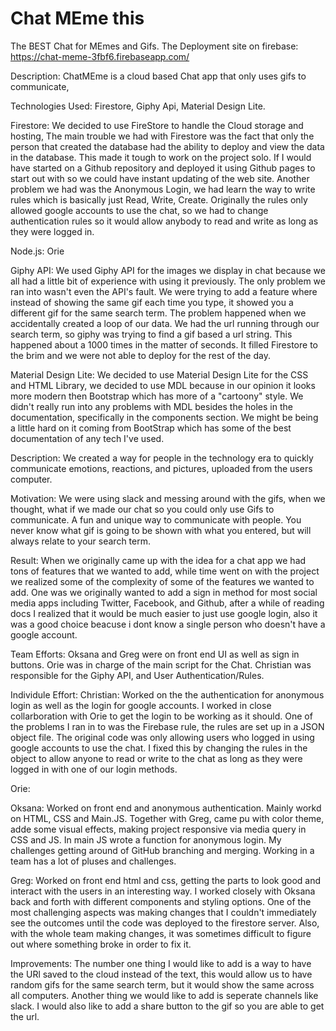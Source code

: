 # Chat MEme this
The BEST Chat for MEmes and Gifs.
The Deployment site on firebase:
https://chat-meme-3fbf6.firebaseapp.com/

Description: ChatMEme is a cloud based Chat app that only uses gifs to communicate,

Technologies Used: Firestore, Giphy Api, Material Design Lite.

Firestore: We decided to use FireStore to handle the Cloud storage and hosting, The main trouble we had with Firestore was the fact that only the person that created the database had the ability to deploy and view the data in the database. This made it tough to work on the project solo. If I would have started on a Github repository and deployed it using Github pages to start out with so we could have instant updating of the web site. Another problem we had was the Anonymous Login, we had learn the way to write rules which is basically just Read, Write, Create. Originally the rules only allowed google accounts to use the chat, so we had to change authentication rules so it would allow anybody to read and write as long as they were logged in.

Node.js: Orie

Giphy API: We used Giphy API for the images we display in chat because we all
had a little bit of experience with using it previously. The only problem we ran into wasn't even the API's fault. We were trying to add a feature where instead of showing the same gif each time you type, it showed you a different gif for the same search term. The problem happened when we accidentally created a loop of our data. We had the url running through our search term, so giphy was trying to find a gif based a url string. This happened about a 1000 times in the matter of seconds. It filled Firestore to the brim and we were not able to deploy for the rest of the day.

Material Design Lite: We decided to use Material Design Lite for the CSS and HTML Library, we decided to use MDL because in our opinion it looks more modern then Bootstrap which has more of a "cartoony" style. We didn't really run into any problems with MDL besides the holes in the documentation, specifically in the components section. We might be being a little hard on it coming from BootStrap which has some of the best documentation of any tech I've used.



Description: We created a way for people in the technology era to quickly communicate emotions, reactions, and pictures, uploaded from the users computer.

Motivation: We were using slack and messing around with the gifs, when we thought, what if we made our chat so you could only use Gifs to communicate. A fun and unique way to communicate with people. You never know what gif is going to be shown with what you entered, but will always relate to your search term.

Result: When we originally came up with the idea for a chat app we had tons of features that we wanted to add, while time went on with the project we realized some of the complexity of some of the features we wanted to add. One was we originally wanted to add a sign in method for most social media apps including Twitter, Facebook, and Github, after a while of reading docs I realized that it would be much easier to just use google login, also it was a good choice beacuse i dont know a single person who doesn't have a google account.

Team Efforts: Oksana and Greg were on front end UI as well as sign in buttons. Orie was in charge of the main script for the Chat. Christian was responsible for the Giphy API, and User Authentication/Rules.

Individule Effort: 
Christian: Worked on the the authentication for anonymous login as well as the login for google accounts. I worked in close collarboration with Orie to get the login to be working as it should. One of the problems I ran in to was the Firebase rule, the rules are set up in a JSON object file. The original code was only allowing users who logged in using google accounts to use the chat. I fixed this by changing the rules in the object to allow anyone to read or write to the chat as long as they were logged in with one of our login methods. 

Orie:

Oksana: Worked on front end and anonymous authentication. Mainly workd on HTML, CSS and Main.JS. Together with Greg, came pu with color theme, adde some visual effects, making project responsive via media query in CSS and JS. In main JS wrote a function for anonymous login. My challenges getting around of GitHub branching and merging. Working in a team has a lot of pluses and challenges. 

Greg: Worked on front end html and css, getting the parts to look good and interact with the users in an interesting way. I worked closely with Oksana back and forth with different components and styling options. One of the most challenging aspects was making changes that I couldn't immediately see the outcomes until the code was deployed to the firestore server. Also, with the whole team making changes, it was sometimes difficult to figure out where something broke in order to fix it. 

Improvements: The number one thing I would like to add is a way to have the URl saved to the cloud instead of the text, this would allow us to have random gifs for the same search term, but it would show the same across all computers. Another thing we would like to add is seperate channels like slack. I would also like to add a share button to the gif so you are able to get the url.
 